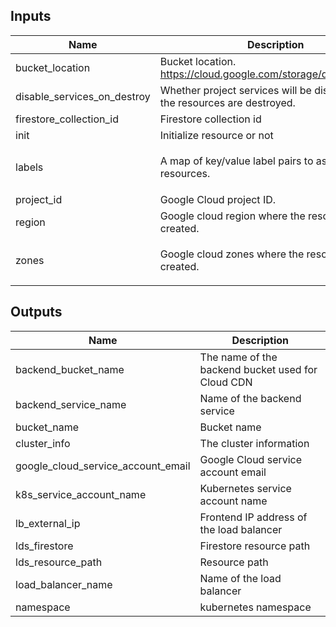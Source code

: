 <!-- BEGINNING OF PRE-COMMIT-TERRAFORM DOCS HOOK -->
## Inputs

| Name | Description | Type | Default | Required |
|------|-------------|------|---------|:--------:|
| bucket\_location | Bucket location. https://cloud.google.com/storage/docs/locations | `string` | `"US"` | no |
| disable\_services\_on\_destroy | Whether project services will be disabled when the resources are destroyed. | `bool` | `false` | no |
| firestore\_collection\_id | Firestore collection id | `string` | `"fileMetadata-cdn-gke"` | no |
| init | Initialize resource or not | `bool` | `true` | no |
| labels | A map of key/value label pairs to assign to the resources. | `map(string)` | <pre>{<br>  "app": "cloud-deployment-gke-golang"<br>}</pre> | no |
| project\_id | Google Cloud project ID. | `string` | n/a | yes |
| region | Google cloud region where the resource will be created. | `string` | `"us-west1"` | no |
| zones | Google cloud zones where the resource will be created. | `list(string)` | <pre>[<br>  "us-west1-a"<br>]</pre> | no |

## Outputs

| Name | Description |
|------|-------------|
| backend\_bucket\_name | The name of the backend bucket used for Cloud CDN |
| backend\_service\_name | Name of the backend service |
| bucket\_name | Bucket name |
| cluster\_info | The cluster information |
| google\_cloud\_service\_account\_email | Google Cloud service account email |
| k8s\_service\_account\_name | Kubernetes service account name |
| lb\_external\_ip | Frontend IP address of the load balancer |
| lds\_firestore | Firestore resource path |
| lds\_resource\_path | Resource path |
| load\_balancer\_name | Name of the load balancer |
| namespace | kubernetes namespace |

<!-- END OF PRE-COMMIT-TERRAFORM DOCS HOOK -->
